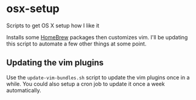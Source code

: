 # osx-setup
Scripts to get OS X setup how I like it

Installs some [HomeBrew](http://brew.sh/) packages then customizes vim. I'll be updating this script to automate a few other things at some point.

## Updating the vim plugins
Use the `update-vim-bundles.sh` script to update the vim plugins once in a while. You could also setup a cron job to update it once a week automatically.
